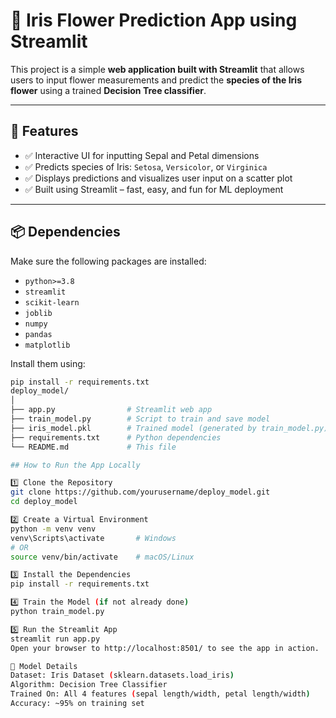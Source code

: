 # 🌸 Iris Flower Prediction App using Streamlit

This project is a simple **web application built with Streamlit** that allows users to input flower measurements and predict the **species of the Iris flower** using a trained **Decision Tree classifier**.

---

## 🚀 Features

- ✅ Interactive UI for inputting Sepal and Petal dimensions
- ✅ Predicts species of Iris: `Setosa`, `Versicolor`, or `Virginica`
- ✅ Displays predictions and visualizes user input on a scatter plot
- ✅ Built using Streamlit – fast, easy, and fun for ML deployment

---

## 📦 Dependencies

Make sure the following packages are installed:

- `python>=3.8`
- `streamlit`
- `scikit-learn`
- `joblib`
- `numpy`
- `pandas`
- `matplotlib`

Install them using:

```bash
pip install -r requirements.txt
deploy_model/
│
├── app.py                # Streamlit web app
├── train_model.py        # Script to train and save model
├── iris_model.pkl        # Trained model (generated by train_model.py)
├── requirements.txt      # Python dependencies
└── README.md             # This file

## How to Run the App Locally

1️⃣ Clone the Repository
git clone https://github.com/yourusername/deploy_model.git
cd deploy_model

2️⃣ Create a Virtual Environment
python -m venv venv
venv\Scripts\activate       # Windows
# OR
source venv/bin/activate    # macOS/Linux

3️⃣ Install the Dependencies
pip install -r requirements.txt

4️⃣ Train the Model (if not already done)
python train_model.py

5️⃣ Run the Streamlit App
streamlit run app.py
Open your browser to http://localhost:8501/ to see the app in action.

🧠 Model Details
Dataset: Iris Dataset (sklearn.datasets.load_iris)
Algorithm: Decision Tree Classifier
Trained On: All 4 features (sepal length/width, petal length/width)
Accuracy: ~95% on training set

